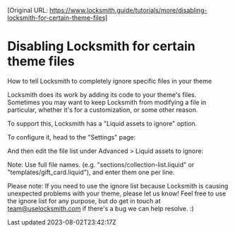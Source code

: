 [Original URL: https://www.locksmith.guide/tutorials/more/disabling-locksmith-for-certain-theme-files]

# Disabling Locksmith for certain theme files

How to tell Locksmith to completely ignore specific files in your theme

Locksmith does its work by adding its code to your theme's files. Sometimes you may want to keep Locksmith from modifying a file in particular, whether it's for a customization, or some other reason.

To support this, Locksmith has a "Liquid assets to ignore" option.

To configure it, head to the "Settings" page:

And then edit the file list under Advanced \> Liquid assets to ignore:

Note: Use full file names. (e.g. "sections/collection-list.liquid" or "templates/gift\_card.liquid"), and enter them one per line.

Please note: If you need to use the ignore list because Locksmith is causing unexpected problems with your theme, please let us know! Feel free to use the ignore list for any purpose, but do get in touch at team@uselocksmith.com if there's a bug we can help resolve. :)

Last updated 2023-08-02T23:42:17Z